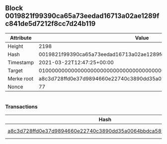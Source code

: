 ## Block 0019821f99390ca65a73eedad16713a02ae1289fc841de5d7212f8cc7d24b119

Attribute | Value
--- | ---
Height | 2198
Hash | 0019821f99390ca65a73eedad16713a02ae1289fc841de5d7212f8cc7d24b119
Timestamp | 2021-03-22T12:47:25+00:00
Target | 0100000000000000000000000000000000000000000000000000000000000000
Merke root | a8c3d728ffd0e37d9894660e22740c3890dd35a0064bbdca589710392c5dffdb
Nonce | 77

```

```

### Transactions

Hash | Amount
--- | ---
[a8c3d728ffd0e37d9894660e22740c3890dd35a0064bbdca589710392c5dffdb](a8c3d728ffd0e37d9894660e22740c3890dd35a0064bbdca589710392c5dffdb.md) | 10.00000000 SKEPTI 
